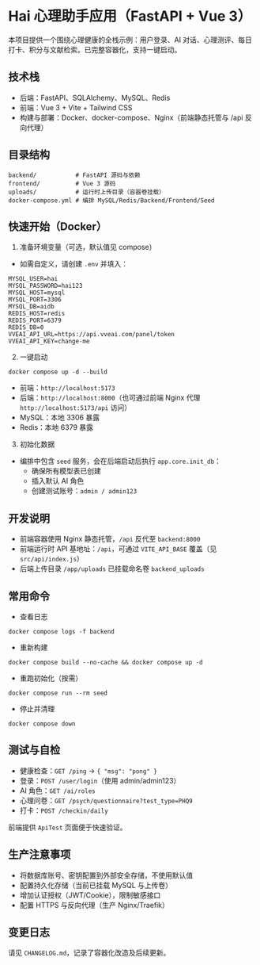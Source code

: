 # Hai 心理助手应用（FastAPI + Vue 3）

本项目提供一个围绕心理健康的全栈示例：用户登录、AI 对话、心理测评、每日打卡、积分与文献检索。已完整容器化，支持一键启动。

## 技术栈
- 后端：FastAPI、SQLAlchemy、MySQL、Redis
- 前端：Vue 3 + Vite + Tailwind CSS
- 构建与部署：Docker、docker-compose、Nginx（前端静态托管与 /api 反向代理）

## 目录结构
```
backend/           # FastAPI 源码与依赖
frontend/          # Vue 3 源码
uploads/           # 运行时上传目录（容器卷挂载）
docker-compose.yml # 编排 MySQL/Redis/Backend/Frontend/Seed
```

## 快速开始（Docker）
1) 准备环境变量（可选，默认值见 compose）
- 如需自定义，请创建 `.env` 并填入：
```
MYSQL_USER=hai
MYSQL_PASSWORD=hai123
MYSQL_HOST=mysql
MYSQL_PORT=3306
MYSQL_DB=aidb
REDIS_HOST=redis
REDIS_PORT=6379
REDIS_DB=0
VVEAI_API_URL=https://api.vveai.com/panel/token
VVEAI_API_KEY=change-me
```

2) 一键启动
```
docker compose up -d --build
```
- 前端：`http://localhost:5173`
- 后端：`http://localhost:8000`（也可通过前端 Nginx 代理 `http://localhost:5173/api` 访问）
- MySQL：本地 3306 暴露
- Redis：本地 6379 暴露

3) 初始化数据
- 编排中包含 `seed` 服务，会在后端启动后执行 `app.core.init_db`：
  - 确保所有模型表已创建
  - 插入默认 AI 角色
  - 创建测试账号：`admin / admin123`

## 开发说明
- 前端容器使用 Nginx 静态托管，`/api` 反代至 `backend:8000`
- 前端运行时 API 基地址：`/api`，可通过 `VITE_API_BASE` 覆盖（见 `src/api/index.js`）
- 后端上传目录 `/app/uploads` 已挂载命名卷 `backend_uploads`

## 常用命令
- 查看日志
```
docker compose logs -f backend
```
- 重新构建
```
docker compose build --no-cache && docker compose up -d
```
- 重跑初始化（按需）
```
docker compose run --rm seed
```
- 停止并清理
```
docker compose down
```

## 测试与自检
- 健康检查：`GET /ping` → `{ "msg": "pong" }`
- 登录：`POST /user/login`（使用 admin/admin123）
- AI 角色：`GET /ai/roles`
- 心理问卷：`GET /psych/questionnaire?test_type=PHQ9`
- 打卡：`POST /checkin/daily`

前端提供 `ApiTest` 页面便于快速验证。

## 生产注意事项
- 将数据库账号、密钥配置到外部安全存储，不使用默认值
- 配置持久化存储（当前已挂载 MySQL 与上传卷）
- 增加认证授权（JWT/Cookie），限制敏感接口
- 配置 HTTPS 与反向代理（生产 Nginx/Traefik）

## 变更日志
请见 `CHANGELOG.md`，记录了容器化改造及后续更新。
